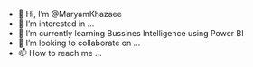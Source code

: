 - 👋 Hi, I’m @MaryamKhazaee
- 👀 I’m interested in ...
- 🌱 I’m currently learning Bussines Intelligence using Power BI
- 💞️ I’m looking to collaborate on ...
- 📫 How to reach me ...

<!---
MaryamKhazaee/MaryamKhazaee is a ✨ special ✨ repository because its `README.md` (this file) appears on your GitHub profile.
You can click the Preview link to take a look at your changes.
--->
